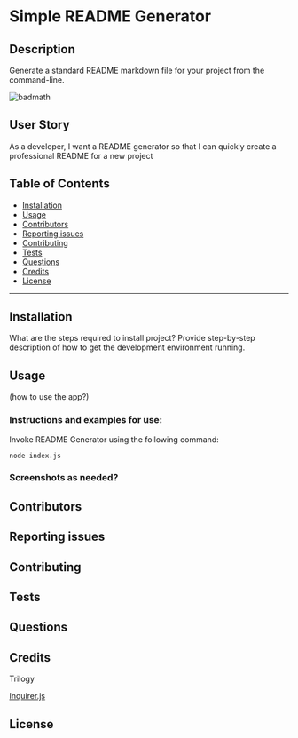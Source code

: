 # Simple README Generator

## Description

Generate a standard README markdown file for your project from the command-line.

![badmath](https://img.shields.io/badge/JavaScript-100%25-%23efd81d)&nbsp;&nbsp;&nbsp;

## User Story

As a developer, I want a README generator so that I can quickly create a professional README for a new project

## Table of Contents

- [Installation](#installation)
- [Usage](#usage)
- [Contributors](#contributors)
- [Reporting issues](#reporting-issues)
- [Contributing](#contributing)
- [Tests](#tests)
- [Questions](#questions)
- [Credits](#credits)
- [License](#license)

---

## Installation

What are the steps required to install project? Provide step-by-step description of how to get the development environment running.

## Usage

(how to use the app?)

### Instructions and examples for use:

Invoke README Generator using the following command:

```
node index.js
```

### Screenshots as needed?

## Contributors

## Reporting issues

## Contributing

## Tests

## Questions

## Credits

Trilogy

<p><a href="https://www.npmjs.com/package/inquirer">Inquirer.js</a></p>

## License
